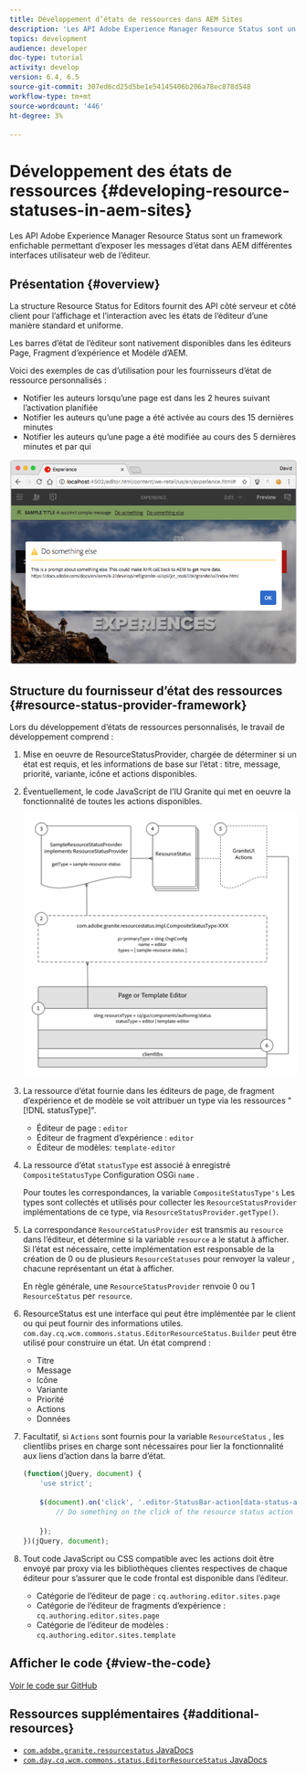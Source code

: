 ```yaml
---
title: Développement d’états de ressources dans AEM Sites
description: 'Les API Adobe Experience Manager Resource Status sont un framework enfichable permettant d’exposer les messages d’état dans AEM différentes interfaces utilisateur web de l’éditeur. '
topics: development
audience: developer
doc-type: tutorial
activity: develop
version: 6.4, 6.5
source-git-commit: 307ed6cd25d5be1e54145406b206a78ec878d548
workflow-type: tm+mt
source-wordcount: '446'
ht-degree: 3%

---
```



# Développement des états de ressources {#developing-resource-statuses-in-aem-sites}

Les API Adobe Experience Manager Resource Status sont un framework enfichable permettant d’exposer les messages d’état dans AEM différentes interfaces utilisateur web de l’éditeur.

## Présentation {#overview}

La structure Resource Status for Editors fournit des API côté serveur et côté client pour l’affichage et l’interaction avec les états de l’éditeur d’une manière standard et uniforme.

Les barres d’état de l’éditeur sont nativement disponibles dans les éditeurs Page, Fragment d’expérience et Modèle d’AEM.

Voici des exemples de cas d’utilisation pour les fournisseurs d’état de ressource personnalisés :

* Notifier les auteurs lorsqu’une page est dans les 2 heures suivant l’activation planifiée
* Notifier les auteurs qu’une page a été activée au cours des 15 dernières minutes
* Notifier les auteurs qu’une page a été modifiée au cours des 5 dernières minutes et par qui

![Présentation de l’état des ressources de l’éditeur AEM](assets/sample-editor-resource-status-screenshot.png)

## Structure du fournisseur d’état des ressources {#resource-status-provider-framework}

Lors du développement d’états de ressources personnalisés, le travail de développement comprend :

1. Mise en oeuvre de ResourceStatusProvider, chargée de déterminer si un état est requis, et les informations de base sur l’état : titre, message, priorité, variante, icône et actions disponibles.
2. Éventuellement, le code JavaScript de l’IU Granite qui met en oeuvre la fonctionnalité de toutes les actions disponibles.

   ![architecture de statut des ressources](assets/sample-editor-resource-status-application-architecture.png)

3. La ressource d’état fournie dans les éditeurs de page, de fragment d’expérience et de modèle se voit attribuer un type via les ressources &quot;[!DNL statusType]&quot;.

   * Éditeur de page : `editor`
   * Éditeur de fragment d’expérience : `editor`
   * Éditeur de modèles: `template-editor`

4. La ressource d’état `statusType` est associé à enregistré `CompositeStatusType` Configuration OSGi `name` .

   Pour toutes les correspondances, la variable `CompositeStatusType's` Les types sont collectés et utilisés pour collecter les `ResourceStatusProvider` implémentations de ce type, via `ResourceStatusProvider.getType()`.

5. La correspondance `ResourceStatusProvider` est transmis au `resource` dans l’éditeur, et détermine si la variable `resource` a le statut à afficher. Si l’état est nécessaire, cette implémentation est responsable de la création de 0 ou de plusieurs `ResourceStatuses` pour renvoyer la valeur , chacune représentant un état à afficher.

   En règle générale, une `ResourceStatusProvider` renvoie 0 ou 1 `ResourceStatus` per `resource`.

6. ResourceStatus est une interface qui peut être implémentée par le client ou qui peut fournir des informations utiles. `com.day.cq.wcm.commons.status.EditorResourceStatus.Builder` peut être utilisé pour construire un état. Un état comprend :

   * Titre
   * Message
   * Icône
   * Variante
   * Priorité
   * Actions
   * Données

7. Facultatif, si `Actions` sont fournis pour la variable `ResourceStatus` , les clientlibs prises en charge sont nécessaires pour lier la fonctionnalité aux liens d’action dans la barre d’état.

   ```js
   (function(jQuery, document) {
       'use strict';
   
       $(document).on('click', '.editor-StatusBar-action[data-status-action-id="do-something"]', function () {
           // Do something on the click of the resource status action
   
       });
   })(jQuery, document);
   ```

8. Tout code JavaScript ou CSS compatible avec les actions doit être envoyé par proxy via les bibliothèques clientes respectives de chaque éditeur pour s’assurer que le code frontal est disponible dans l’éditeur.

   * Catégorie de l’éditeur de page : `cq.authoring.editor.sites.page`
   * Catégorie de l’éditeur de fragments d’expérience : `cq.authoring.editor.sites.page`
   * Catégorie de l’éditeur de modèles : `cq.authoring.editor.sites.template`

## Afficher le code {#view-the-code}

[Voir le code sur GitHub](https://github.com/Adobe-Consulting-Services/acs-aem-samples/tree/master/bundle/src/main/java/com/adobe/acs/samples/resourcestatus/impl/SampleEditorResourceStatusProvider.java)

## Ressources supplémentaires {#additional-resources}

* [`com.adobe.granite.resourcestatus` JavaDocs](https://helpx.adobe.com/experience-manager/6-5/sites/developing/using/reference-materials/javadoc/com/adobe/granite/resourcestatus/package-summary.html)
* [`com.day.cq.wcm.commons.status.EditorResourceStatus` JavaDocs](https://helpx.adobe.com/experience-manager/6-5/sites/developing/using/reference-materials/javadoc/com/day/cq/wcm/commons/status/EditorResourceStatus.html)
